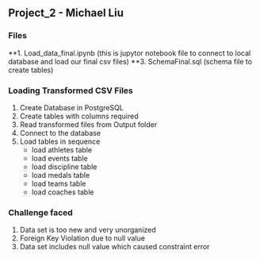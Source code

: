 
## Project_2 - Michael Liu

### Files

**1. Load_data_final.ipynb
(this is jupytor notebook file to connect to local database and load our final csv files)
**3. SchemaFinal.sql
(schema file to create tables)

### Loading Transformed CSV Files

1. Create Database in PostgreSQL
2. Create tables with columns required
3. Read transformed files from Output folder
4. Connect to the database
5. Load tables in sequence
     - load athletes table
     - load events table
     - load discipline table
     - load medals table
     - load teams table
     - load coaches table

### Challenge faced

1. Data set is too new and very unorganized
2. Foreign Key Violation due to null value
3. Data set includes null value which caused constraint error


